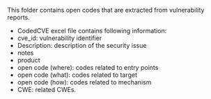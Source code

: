 This folder contains open codes that are extracted from vulnerability reports. 
-  CodedCVE excel file contains following information:
- cve_id: vulnerability identifier
- Description: description of the security issue
- notes 
- product
- open code (where): codes related to entry points
- open code (what): codes related to target
- open code (how): codes related to mechanism
- CWE: related CWEs.
